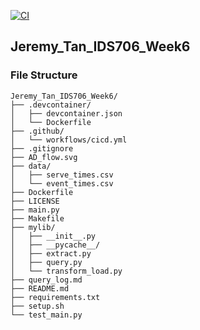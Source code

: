 [![CI](https://github.com/nogibjj/Jeremy_Tan_IDS706_Week6/actions/workflows/cicd.yml/badge.svg)](https://github.com/nogibjj/Jeremy_Tan_IDS706_Week6/actions/workflows/cicd.yml)
## Jeremy_Tan_IDS706_Week6
### File Structure
```
Jeremy_Tan_IDS706_Week6/
├── .devcontainer/
│   ├── devcontainer.json
│   └── Dockerfile
├── .github/
│   └── workflows/cicd.yml
├── .gitignore
├── AD_flow.svg
├── data/
│   ├── serve_times.csv
│   └── event_times.csv
├── Dockerfile
├── LICENSE
├── main.py
├── Makefile
├── mylib/
│   ├── __init__.py
│   ├── __pycache__/
│   ├── extract.py
│   ├── query.py
│   └── transform_load.py
├── query_log.md
├── README.md
├── requirements.txt
├── setup.sh
└── test_main.py
```
